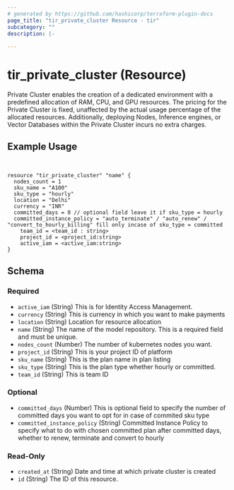 ```yaml
---
# generated by https://github.com/hashicorp/terraform-plugin-docs
page_title: "tir_private_cluster Resource - tir"
subcategory: ""
description: |-
  
---
```


# tir_private_cluster (Resource)

Private Cluster enables the creation of a dedicated environment with a predefined allocation of RAM, CPU, and GPU resources. The pricing for the Private Cluster is fixed, unaffected by the actual usage percentage of the allocated resources. Additionally, deploying Nodes, Inference engines, or Vector Databases within the Private Cluster incurs no extra charges.


## Example Usage

```hcl


resource "tir_private_cluster" "name" {
  nodes_count = 1
  sku_name = "A100"
  sku_type = "hourly"
  location = "Delhi"
  currency = "INR"
  committed_days = 0 // optional field leave it if sku_type = hourly
  committed_instance_policy = "auto_terminate" / "auto_renew" / "convert_to_hourly_billing" fill only incase of sku_type = committed
    team_id = <team_id : string>
    project_id = <project_id:string>
    active_iam = <active_iam:string>
}

```



<!-- schema generated by tfplugindocs -->
## Schema

### Required

- `active_iam` (String) This is for Identity Access Management.
- `currency` (String) This is currency in which you want to make payments
- `location` (String) Location for resource allocation
- `name` (String) The name of the model repository. This is a required field and must be unique.
- `nodes_count` (Number) The number of kubernetes nodes you want.
- `project_id` (String) This is your project ID of platform
- `sku_name` (String) This is the plan name in plan listing
- `sku_type` (String) This is the plan type whether hourly or committed.
- `team_id` (String) This is team ID

### Optional

- `committed_days` (Number) This is optional field to specify the number of committed days you want to opt for in case of commited sku type
- `committed_instance_policy` (String) Committed Instance Policy to specify what to do with chosen committed plan after committed days, whether to renew, terminate and convert to hourly

### Read-Only

- `created_at` (String) Date and time at which private cluster is created
- `id` (String) The ID of this resource.
